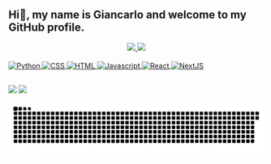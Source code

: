 ## Hi👋, my name is Giancarlo and welcome to my GitHub profile.

<div align="center">
  <a href="https://github.com/gianvr">
  <img height="160em" src="https://github-readme-stats.vercel.app/api?username=gianvr&show_icons=true&theme=github_dark&include_all_commits=true&count_private=true"/>
  <img height="160em" src="https://github-readme-stats.vercel.app/api/top-langs/?username=gianvr&layout=compact&langs_count=7&theme=github_dark"/>
  
</div>
<div style="display: inline_block"><br>
    <img align="center" alt="Python" height="35" width="35" src="https://cdn.jsdelivr.net/gh/devicons/devicon/icons/python/python-original.svg">
    <img align="center" alt="CSS" height="35" width="35" src="https://cdn.jsdelivr.net/gh/devicons/devicon/icons/css3/css3-original.svg">
    <img align="center" alt="HTML" height="35" width="35" src="https://cdn.jsdelivr.net/gh/devicons/devicon/icons/html5/html5-original.svg">
    <img align="center" alt="Javascript" height="35" width="35" src="https://cdn.jsdelivr.net/gh/devicons/devicon/icons/javascript/javascript-original.svg">
    <img align="center" alt="React" height="35" width="35" src="https://cdn.jsdelivr.net/gh/devicons/devicon/icons/react/react-original.svg">
    <img align="center" alt="NextJS" height="35" width="35" src="https://cdn.jsdelivr.net/gh/devicons/devicon/icons/nextjs/nextjs-original.svg">
  </div>
  
##

<div> 
  <a href = "mailto:gvgiancarlo1@gmail.com"><img src="https://img.shields.io/badge/Gmail-D14836?style=for-the-badge&logo=gmail&logoColor=white"></a>
  <a href="https://www.linkedin.com/in/giancarlo-vr/" target="_blank"><img src="https://img.shields.io/badge/-LinkedIn-%230077B5?style=for-the-badge&logo=linkedin&logoColor=white" target="_blank"></a> 
</div>
  
 <div align="center">
 
  ![Snake animation](https://github.com/gianvr/gianvr/blob/output/github-contribution-grid-snake.svg)
  
 </div>
 
 ##
 
